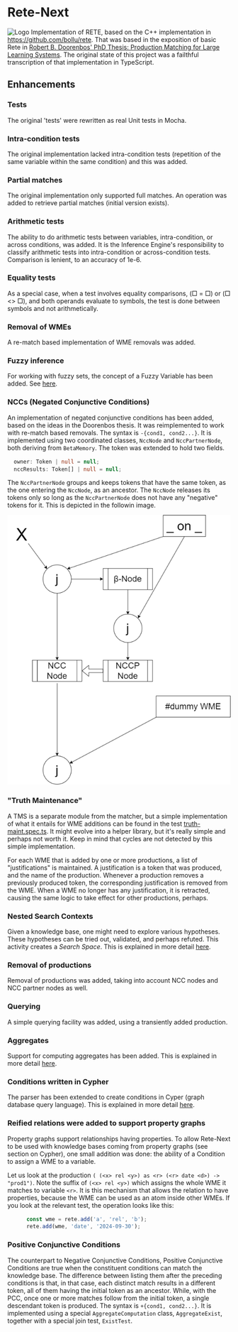 # Rete-Next
![Logo](./rete-next-logo-sm.png)
Implementation of RETE, based on the C++ implementation in https://github.com/bollu/rete.
That was based in the exposition of basic Rete in [Robert B. Doorenbos' PhD Thesis: Production Matching for Large Learning Systems](http://reports-archive.adm.cs.cmu.edu/anon/1995/CMU-CS-95-113.pdf).
The original state of this project was a failthful transcription of that implementation
in TypeScript.

## Enhancements
### Tests
The original 'tests' were rewritten as real Unit tests in Mocha.

### Intra-condition tests
The original implementation lacked intra-condition tests (repetition of the same variable within the same condition)
and this was added.

### Partial matches
The original implementation only supported full matches. An operation was added
to retrieve partial matches (initial version exists).

### Arithmetic tests
The ability to do arithmetic tests between variables, intra-condition, or across conditions, was added. It is the Inference
Engine's responsibility to classify arithmetic tests into intra-condition or across-condition tests. Comparison is
lenient, to an accuracy of 1e-6.

### Equality tests
As a special case, when a test involves equality comparisons, (□ = □) or (□ <> □), and both operands evaluate to symbols,
the test is done between symbols and not arithmetically.

### Removal of WMEs
A re-match based implementation of WME removals was added.

### Fuzzy inference
For working with fuzzy sets, the concept of a Fuzzy Variable has been added. See [here](./README-fuzzy.md).

### NCCs (Negated Conjunctive Conditions)
An implementation of negated conjunctive conditions has been added, based on the ideas in the Doorenbos thesis. 
It was reimplemented to work with re-match based removals. The syntax is `-{cond1, cond2...}`. It is 
implemented using two coordinated classes, `NccNode` and `NccPartnerNode`, both deriving from `BetaMemory`.
The token was extended to hold two fields.

```typescript
  owner: Token | null = null;
  nccResults: Token[] | null = null;
```

The `NccPartnerNode` groups and keeps tokens that have the same token, as the one entering the
`NccNode`, as an ancestor. The `NccNode` releases its tokens only so long as the `NccPartnerNode`
does not have any "negative" tokens for it. This is depicted in the followin image.

![NCC](./drawio/NCC.png)

### "Truth Maintenance"
A TMS is a separate module from the matcher, but a simple implementation  of what it entails for WME additions 
can be found in the test [truth-maint.spec.ts](./spec/truth-maint.spec.ts). It might evolve
into a helper library, but it's really simple and perhaps not worth it. Keep in mind that cycles are not detected by
this simple implementation.

For each WME that is added by one or more productions, a list of "justifications" is maintained. A justification is a 
token that was produced, and the name of the production. Whenever a production removes a previously produced token,
the corresponding justification is removed from the WME. When a WME no longer has any justification, it is retracted,
causing the same logic to take effect for other productions, perhaps.

### Nested Search Contexts
Given a knowledge base, one might need to explore various hypotheses. These hypotheses can be tried out, validated, and
perhaps refuted. This activity creates a _Search Space_. This is explained in more detail [here](./README-nested.md).


### Removal of productions
Removal of productions was added, taking into account NCC nodes and NCC partner nodes as well.

### Querying
A simple querying facility was added, using a transiently added production.

### Aggregates
Support for computing aggregates has been added. This is explained in more detail [here](./README-agg.md).

### Conditions written in Cypher
The parser has been extended to create conditions in Cyper (graph database query language). This is explained 
in more detail [here](./README-cypher.md).

### Reified relations were added to support property graphs
Property graphs support relationships having properties. To allow Rete-Next to be used with knowledge bases coming
from property graphs (see section on Cypher), one small addition was done: the ability of a Condition to assign a
WME to a variable. 

Let us look at the production `( (<x> rel <y>) as <r> (<r> date <d>) -> "prod1")`. Note the suffix of 
`(<x> rel <y>)` which assigns the whole WME it matches to variable `<r>`. It is this mechanism that allows the 
relation to have properties, because the WME can be used as an atom inside other WMEs. If you look at the relevant
test, the operation looks like this:

```typescript
      const wme = rete.add('a', 'rel', 'b');
      rete.add(wme, 'date', '2024-09-30');
```


### Positive Conjunctive Conditions
The counterpart to Negative Conjunctive Conditions, Positive Conjunctive Conditions are true when the constituent
conditions can match the knowledge base. The difference between listing them after the preceding conditions is that,
in that case, each distinct match results in a different token, all of them having the initial token as an
ancestor. While, with the PCC, once one or more matches follow from the initial token, a single descendant token is
produced. The syntax is `+{cond1, cond2...}`. It is implemented using a special `AggregateComputation`
class, `AggregateExist`, together with a special join test, `ExistTest`.
